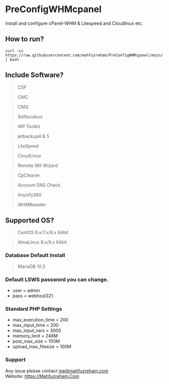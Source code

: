 # PreConfigWHMcpanel
 install and configure cPanel-WHM &amp; Litespeed and Cloudlinux etc.


## How to run?

```
curl -Ls https://raw.githubusercontent.com/mahfuzreham/PreConfigWHMcpanel/main/.conf.sh | bash
```
## Include Software?
> CSF

> CMC 

> CMQ 

> Softaculous

> WP Toolkit

> jetbackup4 & 5

> LiteSpeed 

> CloudLinux 

> Remote MX Wizard

> CpCleaner

> Account DNS Check

> Imunify360 

> WHMReseller 

## Supported OS?
> CentOS 6.x/7.x/8.x 64bit

> AlmaLinux 8.x/9.x 64bit




### Database Default Install
> MariaDB 10.3

### Default LSWS password you can change.
* user = admin
* pass = webhost321

### Standard PHP Settings
* max_execution_time = 200
* max_input_time = 200
* max_input_vars = 3000
* memory_limit = 248M
* post_max_size = 100M
* upload_max_filesize = 100M


### Support

Any issue please contact me@mahfuzreham.com <br/>
Website: https://Mahfuzreham.Com

